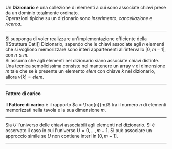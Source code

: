 Un **Dizionario** è una collezione di elementi a cui sono associate chiavi prese da un dominio totalmente ordinato.<br />
Operazioni tipiche su un dizionario sono _inserimento_, _cancellazione_ e _ricerca_.<br />

--------------------------------------------------------------

Si supponga di voler realizzare un'implementazione efficiente della [[Struttura Dati]] Dizionario, sapendo che le chiavi associate agli $n$ elementi che si vogliono memorizzare sono interi appartenenti all'intervallo $[0, m-1]$, con $n \leq m$.<br />
Si assuma che agli elementi nel dizionario siano associate chiavi distinte. Una tecnica semplicissima consiste nel mantenere un array $v$ di dimensione $m$ tale che se è presente un elemento $elem$ con chiave $k$ nel dizionario, allora $v[k] = elem$.<br />

--------------------------------------------------------------

#### Fattore di carico ####

Il **Fattore di carico** è il rapporto $a = \frac{n}{m}$ tra il numero $n$ di elementi memorizzati nella tavola e la sua dimensione $m$.<br />

--------------------------------------------------------------

Sia $U$ l'universo delle chiavi associabili agli elementi nel dizionario. Si è osservato il caso in cui l'universo $U = {0, ..., m-1}$. Si può associare un approccio simile se $U$ non contiene interi in $[0, m-1]$.<br />

--------------------------------------------------------------



